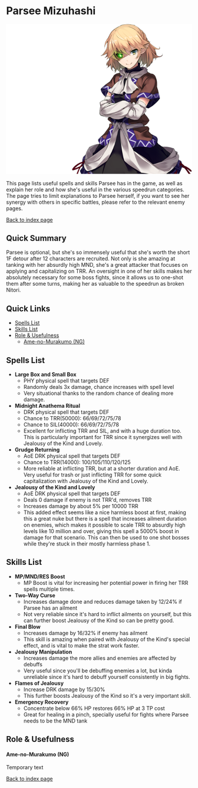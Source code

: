 # Parsee Mizuhashi

![](img/parsee.png)

This page lists useful spells and skills Parsee has in the game, as well as explain her role and how she's useful in the various speedrun categories. The page tries to limit explanations to Parsee herself, if you want to see her synergy with others in specific battles, please refer to the relevant enemy pages.

[Back to index page](../index.md)

## Quick Summary

Parsee is optional, but she's so immensely useful that she's worth the short 1F detour after 12 characters are recruited. Not only is she amazing at tanking with her absurdly high MND, she's a great attacker that focuses on applying and capitalizing on TRR. An oversight in one of her skills makes her absolutely necessary for some boss fights, since it allows us to one-shot them after some turns, making her as valuable to the speedrun as broken Nitori.

## Quick Links
* [Spells List](#spells)
* [Skills List](#skills)
* [Role & Usefulness](#useful)
	* [Ame-no-Murakumo (NG)](#ng-murakumo)

## <a id="spells"></a>Spells List

* **Large Box and Small Box**
	* PHY physical spell that targets DEF
	* Randomly deals 3x damage, chance increases with spell level
	* Very situational thanks to the random chance of dealing more damage.
* **Midnight Anathema Ritual**
	* DRK physical spell that targets DEF
	* Chance to TRR(50000): 66/69/72/75/78
	* Chance to SIL(40000): 66/69/72/75/78
	* Excellent for inflicting TRR and SIL, and with a huge duration too. This is particularly important for TRR since it synergizes well with Jealousy of the Kind and Lovely.
* **Grudge Returning**
	* AoE DRK physical spell that targets DEF
	* Chance to TRR(14000): 100/105/110/120/125
	* More reliable at inflicting TRR, but at a shorter duration and AoE. Very useful for trash or just inflicting TRR for some quick capitalization with Jealousy of the Kind and Lovely.
* **Jealousy of the Kind and Lovely**
	* AoE DRK physical spell that targets DEF
	* Deals 0 damage if enemy is not TRR'd, removes TRR
	* Increases damage by about 5% per 10000 TRR
	* This added effect seems like a nice harmless boost at first, making this a great nuke but there is a spell that increases ailment duration on enemies, which makes it possible to scale TRR to absurdly high levels like 10 million and over, giving this spell a 5000% boost in damage for that scenario. This can then be used to one shot bosses while they're stuck in their mostly harmless phase 1.

## <a id="skills"></a>Skills List

* **MP/MND/RES Boost**
	* MP Boost is vital for increasing her potential power in firing her TRR spells multiple times.
* **Two-Way Curse**
	* Increases damage done and reduces damage taken by 12/24% if Parsee has an ailment
	* Not very reliable since it's hard to inflict ailments on yourself, but this can further boost Jealousy of the Kind so can be pretty good.
* **Final Blow**
	* Increases damage by 16/32% if enemy has ailment
	* This skill is amazing when paired with Jealousy of the Kind's special effect, and is vital to make the strat work faster.
* **Jealousy Manipulation**
	* Increases damage the more allies and enemies are affected by debuffs
	* Very useful since you'll be debuffing enemies a lot, but kinda unreliable since it's hard to debuff yourself consistently in big fights.
* **Flames of Jealousy**
	* Increase DRK damage by 15/30%
	* This further boosts Jealousy of the Kind so it's a very important skill.
* **Emergency Recovery**
	* Concentrate below 66% HP restores 66% HP at 3 TP cost
	* Great for healing in a pinch, specially useful for fights where Parsee needs to be the MND tank

## <a id="useful"></a>Role & Usefulness

#### <a id="ng-murakumo"></a>Ame-no-Murakumo (NG)

Temporary text

[Back to index page](../index.md)
